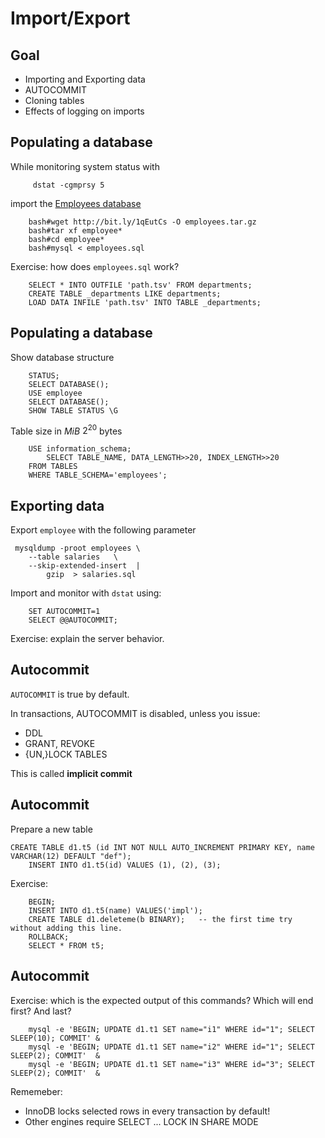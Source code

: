 
# Import/Export

## Goal

  - Importing and Exporting data
  - AUTOCOMMIT
  - Cloning tables
  - Effects of logging on imports


## Populating a database
While monitoring system status with
 
         dstat -cgmprsy 5
    
import the [Employees database](http://bit.ly/1qEutCs) 

        bash#wget http://bit.ly/1qEutCs -O employees.tar.gz     
        bash#tar xf employee*
        bash#cd employee*
        bash#mysql < employees.sql

Exercise: how does `employees.sql` work?

        SELECT * INTO OUTFILE 'path.tsv' FROM departments;
        CREATE TABLE _departments LIKE departments;
        LOAD DATA INFILE 'path.tsv' INTO TABLE _departments;


## Populating a database
Show database structure 

        STATUS;
        SELECT DATABASE();
        USE employee
        SELECT DATABASE();
        SHOW TABLE STATUS \G
        
Table size in $MiB$ $2^{20}$ bytes

        USE information_schema;
            SELECT TABLE_NAME, DATA_LENGTH>>20, INDEX_LENGTH>>20 
        FROM TABLES
        WHERE TABLE_SCHEMA='employees';
        

## Exporting data
Export  `employee` with the following parameter

     mysqldump -proot employees \
        --table salaries   \
        --skip-extended-insert  | 
            gzip  > salaries.sql   
        
Import and monitor with `dstat` using: 
        
        SET AUTOCOMMIT=1
        SELECT @@AUTOCOMMIT;
        
Exercise: explain the server behavior.


## Autocommit

`AUTOCOMMIT` is true by default.

In transactions, AUTOCOMMIT is disabled, unless you issue:

  - DDL
  - GRANT, REVOKE
  - {UN,}LOCK TABLES

This is called **implicit commit**

## Autocommit

Prepare a new table

	CREATE TABLE d1.t5 (id INT NOT NULL AUTO_INCREMENT PRIMARY KEY, name VARCHAR(12) DEFAULT "def");
        INSERT INTO d1.t5(id) VALUES (1), (2), (3); 

Exercise: 

        BEGIN; 
        INSERT INTO d1.t5(name) VALUES('impl'); 
        CREATE TABLE d1.deleteme(b BINARY);   -- the first time try without adding this line.
        ROLLBACK; 
        SELECT * FROM t5;



## Autocommit

Exercise: which is the expected output of this commands? Which will end first? And last?

        
        mysql -e 'BEGIN; UPDATE d1.t1 SET name="i1" WHERE id="1"; SELECT SLEEP(10); COMMIT' &
        mysql -e 'BEGIN; UPDATE d1.t1 SET name="i2" WHERE id="1"; SELECT SLEEP(2); COMMIT'  &
        mysql -e 'BEGIN; UPDATE d1.t1 SET name="i3" WHERE id="3"; SELECT SLEEP(2); COMMIT'  &

Rememeber: 

  - InnoDB locks selected rows in every transaction by default!
  - Other engines require SELECT ... LOCK IN SHARE MODE
     
     
        
